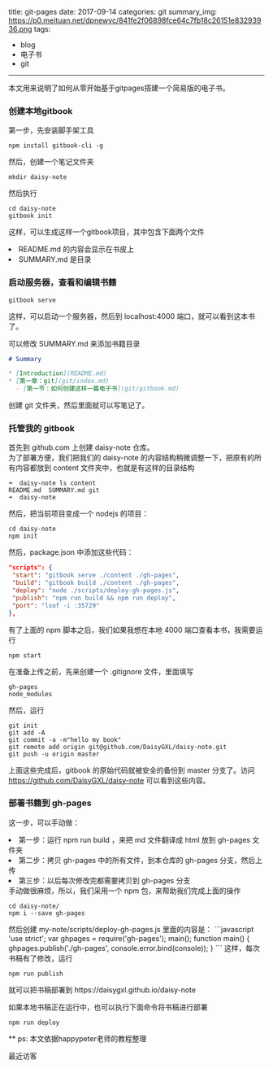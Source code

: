 title: git-pages
date: 2017-09-14
categories: git
summary_img: https://p0.meituan.net/dpnewvc/841fe2f06898fce64c7fb18c26151e83293936.png
tags:
- blog
- 电子书
- git

---

本文用来说明了如何从零开始基于gitpages搭建一个简易版的电子书。

<!-- more -->
### 创建本地gitbook
第一步，先安装脚手架工具
<pre><code>npm install gitbook-cli -g</code></pre>
然后，创建一个笔记文件夹
<pre><code>mkdir daisy-note</code></pre>
然后执行
<pre><code>cd daisy-note
gitbook init</code></pre>
这样，可以生成这样一个gitbook项目，其中包含下面两个文件   
<li>README.md 的内容会显示在书皮上</li>
<li>SUMMARY.md 是目录</li>

### 启动服务器，查看和编辑书籍
<pre><code>gitbook serve</code></pre>
这样，可以启动一个服务器，然后到 localhost:4000 端口，就可以看到这本书了。

可以修改 SUMMARY.md 来添加书籍目录
```md
# Summary

* [Introduction](README.md)
* [第一章：git](git/index.md)
  - [第一节：如何创建这样一篇电子书](git/gitbook.md)
```
创建 git 文件夹，然后里面就可以写笔记了。

### 托管我的 gitbook
首先到 github.com 上创建 daisy-note 仓库。  
为了部署方便，我们把我们的 daisy-note 的内容结构稍微调整一下，把原有的所有内容都放到 content 文件夹中，也就是有这样的目录结构
<pre><code>➜  daisy-note ls content
README.md  SUMMARY.md git
➜  daisy-note</code></pre>
然后，把当前项目变成一个 nodejs 的项目：
<pre><code>cd daisy-note
npm init</code></pre>
然后，package.json 中添加这些代码：
```json
"scripts": {
 "start": "gitbook serve ./content ./gh-pages",
 "build": "gitbook build ./content ./gh-pages",
 "deploy": "node ./scripts/deploy-gh-pages.js",
 "publish": "npm run build && npm run deploy",
 "port": "lsof -i :35729"
},
```
有了上面的 npm 脚本之后，我们如果我想在本地 4000 端口查看本书，我需要运行
<pre><code>npm start</code></pre>
在准备上传之前，先来创建一个 .gitignore 文件，里面填写
<pre><code>gh-pages
node_modules</code></pre>
然后，运行
<pre><code>git init
git add -A
git commit -a -m"hello my book"
git remote add origin git@github.com/DaisyGXL/daisy-note.git
git push -u origin master</code></pre>
上面这些完成后，gitbook 的原始代码就被安全的备份到 master 分支了。访问 https://github.com/DaisyGXL/daisy-note 可以看到这些内容。

### 部署书籍到 gh-pages  
这一步，可以手动做：
<li>第一步：运行 npm run build ，来把 md 文件翻译成 html 放到 gh-pages 文件夹</li>
<li>第二步：拷贝 gh-pages 中的所有文件，到本仓库的 gh-pages 分支，然后上传</li>
<li>第三步：以后每次修改完都需要拷贝到 gh-pages 分支</li>
手动做很麻烦，所以，我们采用一个 npm 包，来帮助我们完成上面的操作
<pre><code>cd daisy-note/
npm i --save gh-pages</code></pre>
然后创建 my-note/scripts/deploy-gh-pages.js  
里面的内容是：
```javascript
'use strict';
var ghpages = require('gh-pages');
main();
function main() {
    ghpages.publish('./gh-pages', console.error.bind(console));
}
```
这样，每次书稿有了修改，运行
<pre><code>npm run publish</code></pre>
就可以把书稿部署到 https://daisygxl.github.io/daisy-note

如果本地书稿正在运行中，也可以执行下面命令将书稿进行部署
<pre><code>npm run deploy</code></pre>

** ps: 本文依据happypeter老师的教程整理

最近访客
<div class="ds-recent-visitors" data-num-items="39" data-avatar-size="40" id="ds-recent-visitors"></div>